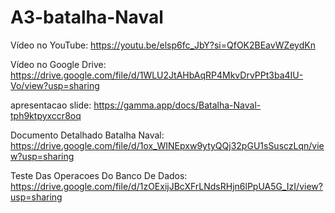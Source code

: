 # A3-batalha-Naval
Vídeo no YouTube:
https://youtu.be/elsp6fc_JbY?si=QfOK2BEavWZeydKn

Vídeo no Google Drive:
https://drive.google.com/file/d/1WLU2JtAHbAqRP4MkvDrvPPt3ba4IU-Vo/view?usp=sharing

apresentacao slide:
https://gamma.app/docs/Batalha-Naval-tph9ktpyxccr8oq

Documento Detalhado Batalha Naval:
https://drive.google.com/file/d/1ox_WINEpxw9ytyQQj32pGU1sSusczLqn/view?usp=sharing

Teste Das Operacoes Do Banco De Dados:
https://drive.google.com/file/d/1zOExijJBcXFrLNdsRHjn6lPpUA5G_IzI/view?usp=sharing
